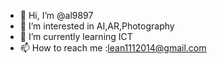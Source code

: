 - 👋 Hi, I’m @al9897
- 👀 I’m interested in AI,AR,Photography
- 🌱 I’m currently learning ICT
- 📫 How to reach me :lean1112014@gmail.com

<!---
al9897/al9897 is a ✨ special ✨ repository because its `README.md` (this file) appears on your GitHub profile.
You can click the Preview link to take a look at your changes.
--->
